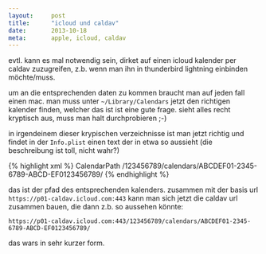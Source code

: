 ```yaml
---
layout: 	post
title:  	"icloud und caldav"
date:   	2013-10-18
meta:		apple, icloud, caldav
---
```

evtl. kann es mal notwendig sein, dirket auf einen icloud kalender per caldav zuzugreifen, z.b. wenn man ihn in thunderbird lightning einbinden möchte/muss.

um an die entsprechenden daten zu kommen braucht man auf jeden fall einen mac. man muss unter `~/Library/Calendars` jetzt den richtigen kalender finden, welcher das ist ist eine gute frage. sieht alles recht kryptisch aus, muss man halt durchprobieren ;-)

in irgendeinem dieser krypischen verzeichnisse ist man jetzt richtig und findet in der `Info.plist` einen text der in etwa so aussieht (die beschreibung ist toll, nicht wahr?)

{% highlight xml %}
<key>CalendarPath</key>
<string>/123456789/calendars/ABCDEF01-2345-6789-ABCD-EF0123456789/</string>
{% endhighlight %}
    
das ist der pfad des entsprechenden kalenders. zusammen mit der basis url `https://p01-caldav.icloud.com:443` kann man sich jetzt die caldav url zusammen bauen, die dann z.b. so aussehen könnte:

    https://p01-caldav.icloud.com:443/123456789/calendars/ABCDEF01-2345-6789-ABCD-EF0123456789/
    
das wars in sehr kurzer form.
